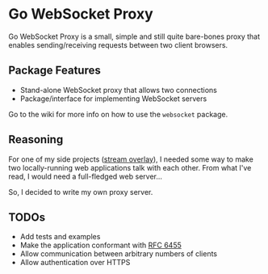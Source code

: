 # Go WebSocket Proxy

Go WebSocket Proxy is a small, simple and still quite bare-bones proxy that
enables sending/receiving requests between two client browsers.


## Package Features

* Stand-alone WebSocket proxy that allows two connections
* Package/interface for implementing WebSocket servers

Go to the wiki for more info on how to use the `websocket` package.


## Reasoning

For one of my side projects ([stream overlay](https://github.com/SirGFM/Roa-Stream-Skin)),
I needed some way to make two locally-running web applications talk with each
other. From what I've read, I would need a full-fledged web server...

So, I decided to write my own proxy server.


## TODOs

* Add tests and examples
* Make the application conformant with [RFC 6455](https://tools.ietf.org/html/rfc6455)
* Allow communication between arbitrary numbers of clients
* Allow authentication over HTTPS

